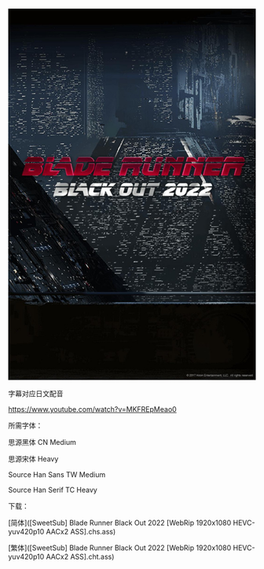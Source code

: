 ![](key_visual.jpg)

字幕对应日文配音

https://www.youtube.com/watch?v=MKFREpMeao0

所需字体：

思源黑体 CN Medium

思源宋体 Heavy

Source Han Sans TW Medium

Source Han Serif TC Heavy

下载：

[简体]([SweetSub] Blade Runner Black Out 2022 [WebRip 1920x1080 HEVC-yuv420p10 AACx2 ASS].chs.ass)

[繁体]([SweetSub] Blade Runner Black Out 2022 [WebRip 1920x1080 HEVC-yuv420p10 AACx2 ASS].cht.ass)